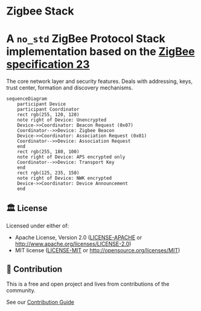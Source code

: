 # Zigbee Stack

A `no_std` ZigBee Protocol Stack implementation based on the [ZigBee specification 23](https://csa-iot.org/wp-content/uploads/2024/07/docs-05-3474-23-csg-zigbee-specificationR23.1.pdf)
=======

The core network layer and security features. Deals with addressing, keys, trust center, formation and discovery mechanisms.

```mermaid
sequenceDiagram
    participant Device
    participant Coordinator
    rect rgb(255, 120, 120)
    note right of Device: Unencrypted
    Device->>Coordinator: Beacon Request (0x07)
    Coordinator-->>Device: Zigbee Beacon
    Device->>Coordinator: Association Request (0x01)
    Coordinator-->>Device: Association Request
    end
    rect rgb(255, 180, 100)
    note right of Device: APS encrypted only
    Coordinator-->>Device: Transport Key
    end
    rect rgb(125, 235, 150)
    note right of Device: NWK encrypted
    Device->>Coordinator: Device Announcement
    end
```

## 🏛️ License

Licensed under either of:

- Apache License, Version 2.0 ([LICENSE-APACHE](LICENSE-APACHE) or http://www.apache.org/licenses/LICENSE-2.0)
- MIT license ([LICENSE-MIT](LICENSE-MIT) or http://opensource.org/licenses/MIT)

## 🧩 Contribution

This is a free and open project and lives from contributions of the community.

See our [Contribution Guide](CONTRIBUTING.md)

